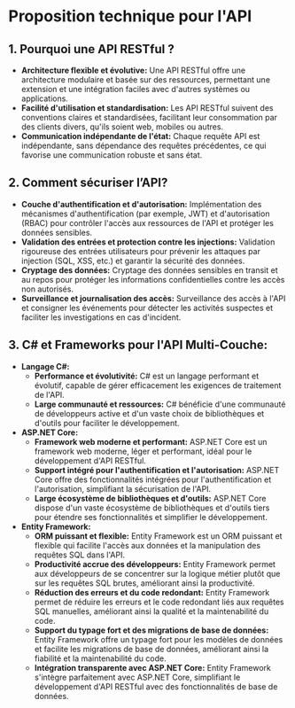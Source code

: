 # Proposition technique pour l'API


## **1. Pourquoi une API RESTful ?**

- **Architecture flexible et évolutive:** Une API RESTful offre une architecture modulaire et basée sur des ressources, permettant une extension et une intégration faciles avec d'autres systèmes ou applications.
- **Facilité d'utilisation et standardisation:** Les API RESTful suivent des conventions claires et standardisées, facilitant leur consommation par des clients divers, qu'ils soient web, mobiles ou autres.
- **Communication indépendante de l'état:** Chaque requête API est indépendante, sans dépendance des requêtes précédentes, ce qui favorise une communication robuste et sans état.

## **2. Comment sécuriser l’API?**

- **Couche d'authentification et d'autorisation:** Implémentation des mécanismes d'authentification (par exemple, JWT) et d'autorisation (RBAC) pour contrôler l'accès aux ressources de l'API et protéger les données sensibles.
- **Validation des entrées et protection contre les injections:** Validation rigoureuse des entrées utilisateurs pour prévenir les attaques par injection (SQL, XSS, etc.) et garantir la sécurité des données.
- **Cryptage des données:** Cryptage des données sensibles en transit et au repos pour protéger les informations confidentielles contre les accès non autorisés.
- **Surveillance et journalisation des accès:** Surveillance des accès à l'API et consigner les événements pour détecter les activités suspectes et faciliter les investigations en cas d'incident.

## **3. C# et Frameworks pour l'API Multi-Couche:**

- **Langage C#:**
    - **Performance et évolutivité:** C# est un langage performant et évolutif, capable de gérer efficacement les exigences de traitement de l'API.
    - **Large communauté et ressources:** C# bénéficie d'une communauté de développeurs active et d'un vaste choix de bibliothèques et d'outils pour faciliter le développement.
- **ASP.NET Core:**
    - **Framework web moderne et performant:** ASP.NET Core est un framework web moderne, léger et performant, idéal pour le développement d'API RESTful.
    - **Support intégré pour l'authentification et l'autorisation:** ASP.NET Core offre des fonctionnalités intégrées pour l'authentification et l'autorisation, simplifiant la sécurisation de l'API.
    - **Large écosystème de bibliothèques et d'outils:** ASP.NET Core dispose d'un vaste écosystème de bibliothèques et d'outils tiers pour étendre ses fonctionnalités et simplifier le développement.
- **Entity Framework:**
    - **ORM puissant et flexible:** Entity Framework est un ORM puissant et flexible qui facilite l'accès aux données et la manipulation des requêtes SQL dans l'API.
    - **Productivité accrue des développeurs:** Entity Framework permet aux développeurs de se concentrer sur la logique métier plutôt que sur les requêtes SQL brutes, améliorant ainsi la productivité.
    - **Réduction des erreurs et du code redondant:** Entity Framework permet de réduire les erreurs et le code redondant liés aux requêtes SQL manuelles, améliorant ainsi la qualité et la maintenabilité du code.
    - **Support du typage fort et des migrations de base de données:** Entity Framework offre un typage fort pour les modèles de données et facilite les migrations de base de données, améliorant ainsi la fiabilité et la maintenabilité du code.
    - **Intégration transparente avec ASP.NET Core:** Entity Framework s'intègre parfaitement avec ASP.NET Core, simplifiant le développement d'API RESTful avec des fonctionnalités de base de données.
